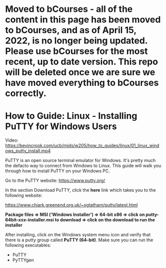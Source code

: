 # Moved to bCourses - all of the content in this page has been moved to bCourses, and as of April 15, 2022, is no longer being updated.  Please use bCourses for the most recent, up to date version. This repo will be deleted once we are sure we have moved everything to bCourses correctly.

# How to Guide: Linux - Installing PuTTY for Windows Users 

Video: https://kevincrook.com/ucb/mids/w205/how_to_guides/linux/01_linux_windows_putty_install.mp4

PuTTY is an open source terminal emulator for Windows.  It's pretty much the defacto way to connect from Windows to Linux.  This guide will walk you through how to install PuTTY on your Windows PC.

Go to the PuTTY website:
https://www.putty.org/

In the section Download PuTTY, click the **here** link which takes you to the following website:

https://www.chiark.greenend.org.uk/~sgtatham/putty/latest.html

**Package files => MSI ('Windows Installer') => 64-bit x86 => click on putty-64bit-xxx-installer.msi to download => click on the download to run the installer**

After installing, click on the Windows system menu icon and verify that there is a putty group called **PuTTY (64-bit)**.  Make sure you can run the following executables:
* PuTTY
* PyTTYgen

